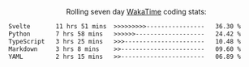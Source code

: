 <!--<p align="center">
  <img width="auto" src ="https://github-readme-stats.vercel.app/api/top-langs/?username=syrkis&layout=compact&hide_border=true&theme=darcula&bg_color=00000000&langs_count=6&hide=jupyter%20notebook,JavaScript,HTML" width = 400>
      <img src ="https://github-readme-streak-stats.herokuapp.com?user=syrkis&theme=darcula&hide_border=true&background=FFFFFF00" width = 400>

</p>-->
<p align="center">Rolling seven day <a href='https://wakatime.com/'> WakaTime</a> coding stats:</p>
<!--START_SECTION:waka-->

```txt
Svelte       11 hrs 51 mins  >>>>>>>>>----------------   36.30 %
Python       7 hrs 58 mins   >>>>>>-------------------   24.42 %
TypeScript   3 hrs 25 mins   >>>----------------------   10.48 %
Markdown     3 hrs 8 mins    >>-----------------------   09.60 %
YAML         2 hrs 15 mins   >>-----------------------   06.89 %
```

<!--END_SECTION:waka-->
